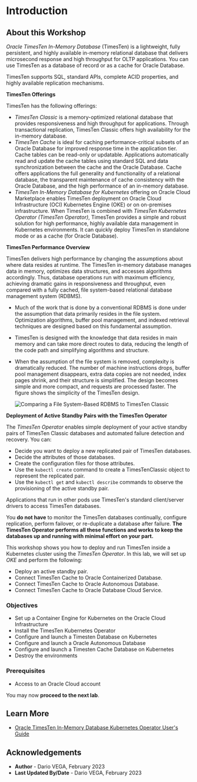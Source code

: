 # Introduction

## About this Workshop

*Oracle TimesTen In-Memory Database* (TimesTen) is a lightweight, fully persistent, and highly available in-memory
relational database that delivers microsecond response and high throughput for OLTP applications.
You can use TimesTen as a database of record or as a cache for Oracle Database.

TimesTen supports SQL, standard APIs, complete ACID properties, and highly available replication mechanisms.

**TimesTen Offerings**

TimesTen has the following offerings:

* *TimesTen Classic* is a memory-optimized relational database that provides responsiveness and high throughput for applications. Through transactional replication, TimesTen Classic offers high availability for the in-memory database.
* *TimesTen Cache* is ideal for caching performance-critical subsets of an Oracle Database for improved response time in the application tier. Cache tables can be read-only or updatable. Applications automatically read and update the cache tables using standard SQL and data synchronization between the cache and the Oracle Database. Cache offers applications the full generality and functionality of a relational database, the transparent maintenance of cache consistency with the Oracle Database, and the high performance of an in-memory database.
* *TimesTen In-Memory Database for Kubernetes* offering on Oracle Cloud Marketplace enables TimesTen deployment on Oracle Cloud Infrastructure (OCI) Kubernetes Engine (OKE) or on on-premises infrastructure. When TimesTen is combined with *TimesTen Kubernetes Operator (TimesTen Operator)*, TimesTen provides a simple and robust solution for high performance, highly available data management in Kubernetes environments. It can quickly deploy TimesTen in standalone mode or as a cache (for Oracle Database).

**TimesTen Performance Overview**

TimesTen delivers high performance by changing the assumptions about where data resides at runtime.
The TimesTen in-memory database manages data in memory, optimizes data structures, and accesses algorithms accordingly.
Thus, database operations run with maximum efficiency, achieving dramatic gains in responsiveness and throughput,
even compared with a fully cached, file system-based relational database management system (RDBMS).


* Much of the work that is done by a conventional RDBMS is done under the assumption that data primarily resides in the file system.
Optimization algorithms, buffer pool management, and indexed retrieval techniques are designed based on this fundamental assumption.

* TimesTen is designed with the knowledge that data resides in main memory and can take more direct routes to data, reducing the length
of the code path and simplifying algorithms and structure.

* When the assumption of the file system is removed, complexity is dramatically reduced. The number of machine instructions drops, buffer pool management disappears, extra data copies are not needed, index pages shrink, and their structure is simplified. The design becomes simple and more compact, and requests are processed faster. The figure shows the simplicity of the TimesTen design.

    ![Comparing a File System-Based RDBMS to TimesTen Classic](images/in-memory-architecture.png)

**Deployment of Active Standby Pairs with the TimesTen Operator**

The *TimesTen Operator* enables simple deployment of your active standby pairs of TimesTen Classic databases and automated failure detection and recovery. You can:

* Decide you want to deploy a new replicated pair of TimesTen databases.
* Decide the attributes of those databases.
* Create the configuration files for those attributes.
* Use the `kubectl create` command to create a TimesTenClassic object to represent the replicated pair.
* Use the `kubectl get` and `kubectl describe` commands to observe the provisioning of the active standby pair.

Applications that run in other pods use TimesTen's standard client/server drivers to access TimesTen databases.

You **do not have** to monitor the TimesTen databases continually, configure replication, perform failover, or re-duplicate a database after failure.
**The TimesTen Operator performs all these functions and works to keep the databases up and running with minimal effort on your part.**

This workshop shows you how to deploy and run TimesTen inside a Kubernetes cluster using the *TimesTen Operator*. In this lab, we will set up *OKE* and perform the following:  

* Deploy an active standby pair.
* Connect TimesTen Cache to Oracle Containerized Database.
* Connect TimesTen Cache to Oracle Autonomous Database.
* Connect TimesTen Cache to Oracle Database Cloud Service.

### Objectives

* Set up a Container Engine for Kubernetes on the Oracle Cloud Infrastructure
* Install the TimesTen Kubernetes Operator
* Configure and launch a Timesten Database on Kubernetes
* Configure and launch a Oracle Autonomous Database
* Configure and launch a Timesten Cache Database on Kubernetes
* Destroy the environments

### Prerequisites

* Access to an Oracle Cloud account

You may now **proceed to the next lab**.

## Learn More

* [Oracle TimesTen In-Memory Database Kubernetes Operator User's Guide](https://docs.oracle.com/en/database/other-databases/timesten/22.1/kubernetes-operator/index.html)

## Acknowledgements
* **Author** - Dario VEGA, February 2023
* **Last Updated By/Date** - Dario VEGA, February 2023
